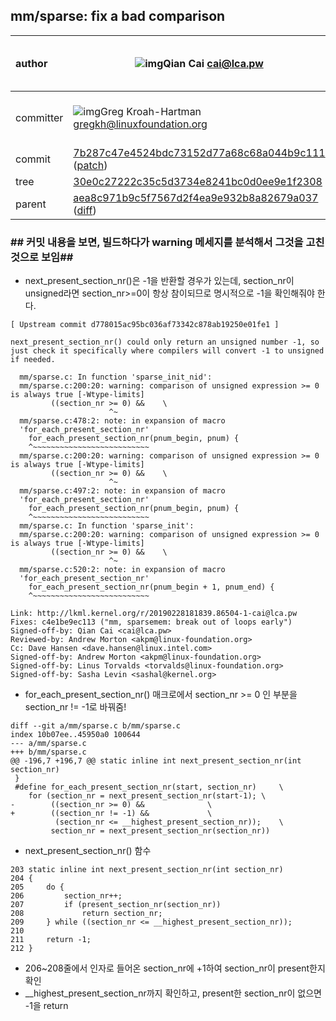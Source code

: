 ## mm/sparse: fix a bad comparison



| author    | ![img](https://seccdn.libravatar.org/avatar/1219e92b0863743e87ad67f81c236416?s=13&d=retro)Qian Cai <cai@lca.pw> | 2019-03-05 15:50:11 -0800 |
| :-------- | ------------------------------------------------------------ | ------------------------- |
| committer | ![img](https://seccdn.libravatar.org/avatar/cbd18395260b6be2575187286a262f9a?s=13&d=retro)Greg Kroah-Hartman <gregkh@linuxfoundation.org> | 2019-04-05 22:32:58 +0200 |
| commit    | [7b287c47e4524bdc73152d77a68c68a044b9c111](https://source.codeaurora.org/quic/la/kernel/msm-4.19/commit/?h=korg/linux-4.19.y&id=7b287c47e4524bdc73152d77a68c68a044b9c111) ([patch](https://source.codeaurora.org/quic/la/kernel/msm-4.19/patch/?id=7b287c47e4524bdc73152d77a68c68a044b9c111)) |                           |
| tree      | [30e0c27222c35c5d3734e8241bc0d0ee9e1f2308](https://source.codeaurora.org/quic/la/kernel/msm-4.19/tree/?h=korg/linux-4.19.y&id=7b287c47e4524bdc73152d77a68c68a044b9c111) |                           |
| parent    | [aea8c971b9c5f7567d2f4ea9e932b8a82679a037](https://source.codeaurora.org/quic/la/kernel/msm-4.19/commit/?h=korg/linux-4.19.y&id=aea8c971b9c5f7567d2f4ea9e932b8a82679a037) ([diff](https://source.codeaurora.org/quic/la/kernel/msm-4.19/diff/?h=korg/linux-4.19.y&id=7b287c47e4524bdc73152d77a68c68a044b9c111&id2=aea8c971b9c5f7567d2f4ea9e932b8a82679a037)) |                           |

### ## 커밋 내용을 보면, 빌드하다가 warning 메세지를 분석해서 그것을 고친 것으로 보임##

* next_present_section_nr()은 -1을 반환할 경우가 있는데,  section_nr이 unsigned라면 section_nr>=0이 항상 참이되므로 명시적으로 -1을 확인해줘야 한다.

```
[ Upstream commit d778015ac95bc036af73342c878ab19250e01fe1 ]

next_present_section_nr() could only return an unsigned number -1, so
just check it specifically where compilers will convert -1 to unsigned
if needed.

  mm/sparse.c: In function 'sparse_init_nid':
  mm/sparse.c:200:20: warning: comparison of unsigned expression >= 0 is always true [-Wtype-limits]
         ((section_nr >= 0) &&    \
                      ^~
  mm/sparse.c:478:2: note: in expansion of macro
  'for_each_present_section_nr'
    for_each_present_section_nr(pnum_begin, pnum) {
    ^~~~~~~~~~~~~~~~~~~~~~~~~~~
  mm/sparse.c:200:20: warning: comparison of unsigned expression >= 0 is always true [-Wtype-limits]
         ((section_nr >= 0) &&    \
                      ^~
  mm/sparse.c:497:2: note: in expansion of macro
  'for_each_present_section_nr'
    for_each_present_section_nr(pnum_begin, pnum) {
    ^~~~~~~~~~~~~~~~~~~~~~~~~~~
  mm/sparse.c: In function 'sparse_init':
  mm/sparse.c:200:20: warning: comparison of unsigned expression >= 0 is always true [-Wtype-limits]
         ((section_nr >= 0) &&    \
                      ^~
  mm/sparse.c:520:2: note: in expansion of macro
  'for_each_present_section_nr'
    for_each_present_section_nr(pnum_begin + 1, pnum_end) {
    ^~~~~~~~~~~~~~~~~~~~~~~~~~~

Link: http://lkml.kernel.org/r/20190228181839.86504-1-cai@lca.pw
Fixes: c4e1be9ec113 ("mm, sparsemem: break out of loops early")
Signed-off-by: Qian Cai <cai@lca.pw>
Reviewed-by: Andrew Morton <akpm@linux-foundation.org>
Cc: Dave Hansen <dave.hansen@linux.intel.com>
Signed-off-by: Andrew Morton <akpm@linux-foundation.org>
Signed-off-by: Linus Torvalds <torvalds@linux-foundation.org>
Signed-off-by: Sasha Levin <sashal@kernel.org>
```



* for_each_present_section_nr() 매크로에서 section_nr >= 0 인 부분을 section_nr != -1로 바꿔줌!

```
diff --git a/mm/sparse.c b/mm/sparse.c
index 10b07ee..45950a0 100644
--- a/mm/sparse.c
+++ b/mm/sparse.c
@@ -196,7 +196,7 @@ static inline int next_present_section_nr(int section_nr)
 }
 #define for_each_present_section_nr(start, section_nr)		\
 	for (section_nr = next_present_section_nr(start-1);	\
-	     ((section_nr >= 0) &&				\
+	     ((section_nr != -1) &&				\
 	      (section_nr <= __highest_present_section_nr));	\
 	     section_nr = next_present_section_nr(section_nr))
```



* next_present_section_nr() 함수

```
203 static inline int next_present_section_nr(int section_nr)
204 {
205     do {
206         section_nr++;
207         if (present_section_nr(section_nr))
208             return section_nr;
209     } while ((section_nr <= __highest_present_section_nr));
210 
211     return -1;
212 }
```

- 206~208줄에서 인자로 들어온 section_nr에 +1하여 section_nr이 present한지 확인
- __highest_present_section_nr까지 확인하고, present한 section_nr이 없으면 -1을 return